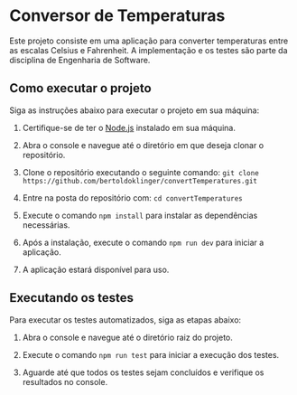 # Conversor de Temperaturas

Este projeto consiste em uma aplicação para converter temperaturas entre as escalas Celsius e Fahrenheit. A implementação e os testes são parte da disciplina de Engenharia de Software.

## Como executar o projeto

Siga as instruções abaixo para executar o projeto em sua máquina:

1. Certifique-se de ter o [Node.js](https://nodejs.org) instalado em sua máquina.

2. Abra o console e navegue até o diretório em que deseja clonar o repositório.

3. Clone o repositório executando o seguinte comando:
`git clone https://github.com/bertoldoklinger/convertTemperatures.git`
4. Entre na posta do repositório com: 
`cd convertTemperatures`

5. Execute o comando `npm install` para instalar as dependências necessárias.

6. Após a instalação, execute o comando `npm run dev` para iniciar a aplicação.

7. A aplicação estará disponível para uso.

## Executando os testes

Para executar os testes automatizados, siga as etapas abaixo:

1. Abra o console e navegue até o diretório raiz do projeto.

2. Execute o comando `npm run test` para iniciar a execução dos testes.

3. Aguarde até que todos os testes sejam concluídos e verifique os resultados no console.

